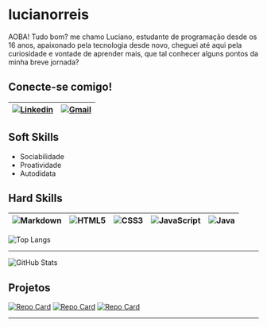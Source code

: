# lucianorreis

AOBA! Tudo bom? me chamo Luciano, estudante de programação desde os 16 anos, apaixonado pela tecnologia desde novo, cheguei até aqui pela curiosidade e vontade de aprender mais, que tal conhecer alguns pontos da minha breve jornada?

## Conecte-se comigo!

| [![Linkedin](https://img.shields.io/badge/LinkedIn-0077B5?style=for-the-badge&logo=linkedin&logoColor=white)](https://www.linkedin.com/in/luciano-rodrigues-dos-reis-1394512a8/) | [![Gmail](https://img.shields.io/badge/Gmail-333333?style=for-the-badge&logo=gmail&logoColor=red)](mailto:lrr.arms233@gmail.com) |
| ---------------------------------------------------------------------------------------------------------------------------------------- | -------------------------------------------------------------------------------------------------------------------------------------------------------------------------------- | 

## Soft Skills

- Sociabilidade
- Proatividade
- Autodidata

## Hard Skills

| ![Markdown](https://img.shields.io/badge/Markdown-000?style=for-the-badge&logo=markdown) | ![HTML5](https://img.shields.io/badge/HTML5-E34F26?style=for-the-badge&logo=html5&logoColor=white) | ![CSS3](https://img.shields.io/badge/CSS3-1572B6?style=for-the-badge&logo=css3&logoColor=white) | ![JavaScript](https://img.shields.io/badge/JavaScript-F7DF1E?style=for-the-badge&logo=javascript&logoColor=black) | ![Java](https://img.shields.io/badge/java-%23ED8B00.svg?style=for-the-badge&logo=openjdk&logoColor=white) |
| ---------------------------------------------------------------------------------------- | -------------------------------------------------------------------------------------------------- | ----------------------------------------------------------------------------------------------- | ----------------------------------------------------------------------------------------------------------------- | ----------------------|

![Top Langs](https://github-readme-stats-git-masterrstaa-rickstaa.vercel.app/api/top-langs/?username=lucianorreis&bg_color=000&border_color=30A3DC&title_color=E94D5F&text_color=FFF)

<hr>

![GitHub Stats](https://github-readme-stats.vercel.app/api?username=lucianorreis&theme=transparent&bg_color=000&border_color=30A3DC&show_icons=true&icon_color=30A3DC&title_color=E94D5F&text_color=FFF)

## Projetos

[![Repo Card](https://github-readme-stats.vercel.app/api/pin/?username=lucianorreis&repo=dio-lab-open-source&bg_color=000&border_color=30A3DC&show_icons=true&icon_color=30A3DC&title_color=E94D5F&text_color=FFF)](https://github.com/lucianorreis/dio-lab-open-source)
[![Repo Card](https://github-readme-stats.vercel.app/api/pin/?username=lucianorreis&repo=Conta-de-Banco-Java&bg_color=000&border_color=30A3DC&show_icons=true&icon_color=30A3DC&title_color=E94D5F&text_color=FFF)](https://github.com/lucianorreis/Conta-de-Banco-Java)
[![Repo Card](https://github-readme-stats.vercel.app/api/pin/?username=lucianorreis&repo=EBCrud&bg_color=000&border_color=30A3DC&show_icons=true&icon_color=30A3DC&title_color=E94D5F&text_color=FFF)](https://github.com/lucianorreis/EBCrud)

<hr>


<!--
**lucianorreis/lucianorreis** is a ✨ _special_ ✨ repository because its `README.md` (this file) appears on your GitHub profile.

Here are some ideas to get you started:

- 🔭 I’m currently working on ...
- 🌱 I’m currently learning ...
- 👯 I’m looking to collaborate on ...
- 🤔 I’m looking for help with ...
- 💬 Ask me about ...
- 📫 How to reach me: ...
- 😄 Pronouns: ...
- ⚡ Fun fact: ...
-->
